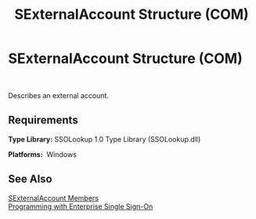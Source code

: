 ﻿---
title: SExternalAccount Structure (COM)
TOCTitle: SExternalAccount Structure (COM)
ms:assetid: 2c11e1d2-eb9f-415f-82e3-2195057d40a5
ms:mtpsurl: https://msdn.microsoft.com/en-us/library/Aa745198(v=BTS.80)
ms:contentKeyID: 51527053
ms.date: 08/30/2017
mtps_version: v=BTS.80
---

# SExternalAccount Structure (COM)

 

Describes an external account.

## Requirements

**Type Library:** SSOLookup 1.0 Type Library (SSOLookup.dll)

**Platforms:**  Windows

## See Also

[SExternalAccount Members](sexternalaccount-members.md)  
[Programming with Enterprise Single Sign-On](https://msdn.microsoft.com/library/aa704508\(v=bts.80\))

